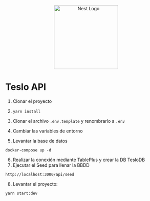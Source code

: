 <p align="center">
  <a href="http://nestjs.com/" target="blank"><img src="https://nestjs.com/img/logo-small.svg" width="200" alt="Nest Logo" /></a>
</p>

# Teslo API
1. Clonar el proyecto

2. ```yarn install ```

3. Clonar el archivo ```.env.template``` y renombrarlo a ```.env```

4. Cambiar las variables de entorno

5. Levantar la base de datos
```
docker-compose up -d
```
6. Realizar la conexión mediante TablePlus y crear la DB TesloDB
7. Ejecutar el Seed para llenar la BBDD
```
http://localhost:3000/api/seed
```
8. Levantar el proyecto:
```
yarn start:dev
```